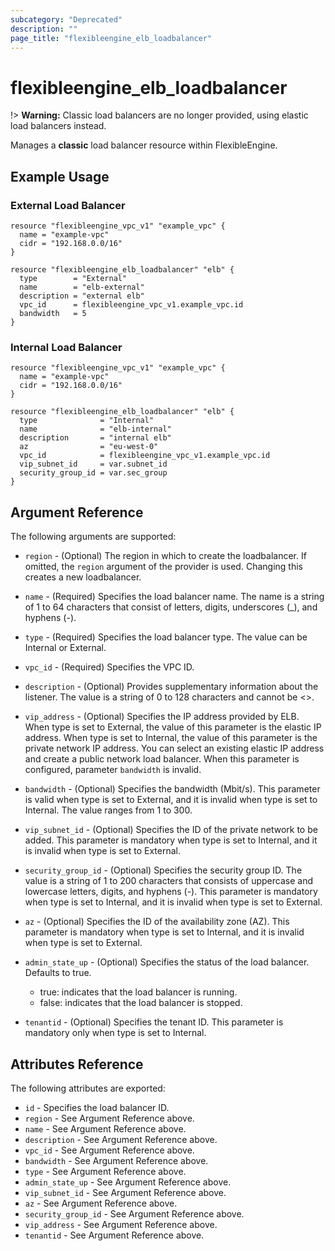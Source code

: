 ```yaml
---
subcategory: "Deprecated"
description: ""
page_title: "flexibleengine_elb_loadbalancer"
---
```


# flexibleengine_elb_loadbalancer

!> **Warning:** Classic load balancers are no longer provided, using elastic load balancers instead.

Manages a **classic** load balancer resource within FlexibleEngine.

## Example Usage

### External Load Balancer

```hcl
resource "flexibleengine_vpc_v1" "example_vpc" {
  name = "example-vpc"
  cidr = "192.168.0.0/16"
}

resource "flexibleengine_elb_loadbalancer" "elb" {
  type        = "External"
  name        = "elb-external"
  description = "external elb"
  vpc_id      = flexibleengine_vpc_v1.example_vpc.id
  bandwidth   = 5
}
```

### Internal Load Balancer

```hcl
resource "flexibleengine_vpc_v1" "example_vpc" {
  name = "example-vpc"
  cidr = "192.168.0.0/16"
}

resource "flexibleengine_elb_loadbalancer" "elb" {
  type              = "Internal"
  name              = "elb-internal"
  description       = "internal elb"
  az                = "eu-west-0"
  vpc_id            = flexibleengine_vpc_v1.example_vpc.id
  vip_subnet_id     = var.subnet_id
  security_group_id = var.sec_group
}
```

## Argument Reference

The following arguments are supported:

* `region` - (Optional) The region in which to create the loadbalancer. If
    omitted, the `region` argument of the provider is used. Changing this
    creates a new loadbalancer.

* `name` - (Required) Specifies the load balancer name. The name is a string
    of 1 to 64 characters that consist of letters, digits, underscores (_),
    and hyphens (-).

* `type` - (Required) Specifies the load balancer type. The value can be
    Internal or External.

* `vpc_id` - (Required) Specifies the VPC ID.

* `description` - (Optional) Provides supplementary information about the
    listener. The value is a string of 0 to 128 characters and cannot be <>.

* `vip_address` - (Optional) Specifies the IP address provided by ELB.
    When type is set to External, the value of this parameter is the elastic
    IP address. When type is set to Internal, the value of this parameter is
    the private network IP address. You can select an existing elastic IP address
    and create a public network load balancer. When this parameter is configured,
    parameter `bandwidth` is invalid.

* `bandwidth` - (Optional) Specifies the bandwidth (Mbit/s). This parameter
    is valid when type is set to External, and it is invalid when type
    is set to Internal. The value ranges from 1 to 300.

* `vip_subnet_id` - (Optional) Specifies the ID of the private network
    to be added. This parameter is mandatory when type is set to Internal,
    and it is invalid when type is set to External.

* `security_group_id` - (Optional) Specifies the security group ID. The
    value is a string of 1 to 200 characters that consists of uppercase and
    lowercase letters, digits, and hyphens (-). This parameter is mandatory
    when type is set to Internal, and it is invalid when type is set to External.

* `az` - (Optional) Specifies the ID of the availability zone (AZ). This
    parameter is mandatory when type is set to Internal, and it is invalid
    when type is set to External.

* `admin_state_up` - (Optional) Specifies the status of the load balancer. Defaults to true.
    + true: indicates that the load balancer is running.
    + false: indicates that the load balancer is stopped.

* `tenantid` - (Optional) Specifies the tenant ID. This parameter is mandatory
    only when type is set to Internal.

## Attributes Reference

The following attributes are exported:

* `id` - Specifies the load balancer ID.
* `region` - See Argument Reference above.
* `name` - See Argument Reference above.
* `description` - See Argument Reference above.
* `vpc_id` - See Argument Reference above.
* `bandwidth` - See Argument Reference above.
* `type` - See Argument Reference above.
* `admin_state_up` - See Argument Reference above.
* `vip_subnet_id` - See Argument Reference above.
* `az` - See Argument Reference above.
* `security_group_id` - See Argument Reference above.
* `vip_address` - See Argument Reference above.
* `tenantid` - See Argument Reference above.
